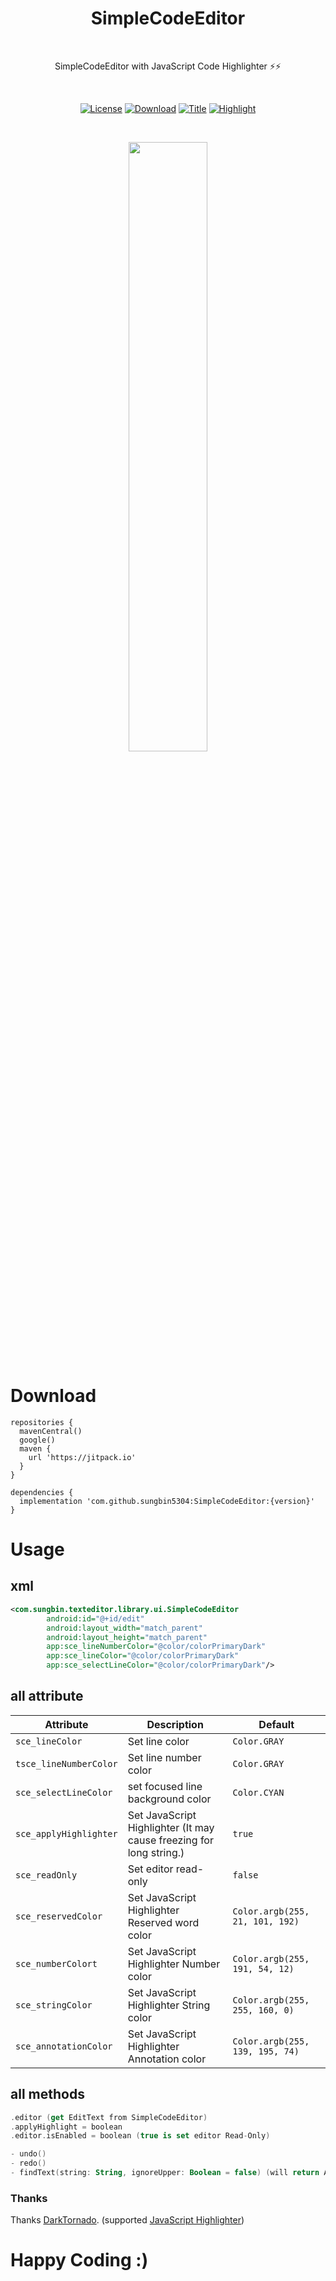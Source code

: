 <h1 align="center">SimpleCodeEditor</h1></br>
<p align="center">SimpleCodeEditor with JavaScript Code Highlighter ⚡⚡</p></br>
<p align="center">
  <a href="https://github.com/sungbin5304/SimpleCodeEditor/blob/master/LICENSE"><img alt="License" src="https://img.shields.io/badge/License-Apache2-blue"/></a>
  <a href="https://jitpack.io/#sungbin5304/SimpleCodeEditor"><img alt="Download" src="https://jitpack.io/v/sungbin5304/SimpleCodeEditor.svg"/></a>
  <a href="https://github.com/sungbin5304/SimpleCodeEditor"><img alt="Title" src="https://img.shields.io/badge/Simple-EIDTOR-ff69b4"/></a>
  <a href="https://github.com/sungbin5304/SimpleCodeEditor"><img alt="Highlight" src="https://img.shields.io/badge/Highlight-JS-yellow"/></a>
</p><br>

<p align="center">
<img src="https://raw.githubusercontent.com/sungbin5304/SimpleCodeEditor/master/preview.png" width="50%"/>
</p>

# Download
```Gradle
repositories {
  mavenCentral()
  google()
  maven { 
    url 'https://jitpack.io' 
  }
}

dependencies {
  implementation 'com.github.sungbin5304:SimpleCodeEditor:{version}'
}
```

# Usage
## xml
```xml
<com.sungbin.texteditor.library.ui.SimpleCodeEditor
        android:id="@+id/edit"
        android:layout_width="match_parent"
        android:layout_height="match_parent"
        app:sce_lineNumberColor="@color/colorPrimaryDark"
        app:sce_lineColor="@color/colorPrimaryDark"
        app:sce_selectLineColor="@color/colorPrimaryDark"/>
```

## all attribute
| Attribute | Description| Default |
| ------------- | ------------- | ------------- |
| `sce_lineColor` | Set line color | `Color.GRAY` |
| `tsce_lineNumberColor` | Set line number color | `Color.GRAY` |
| `sce_selectLineColor` | set focused line background color | `Color.CYAN` |
| `sce_applyHighlighter` | Set JavaScript Highlighter (It may cause freezing for long string.) | `true` |
| `sce_readOnly` | Set editor read-only | `false` |
| `sce_reservedColor` | Set JavaScript Highlighter Reserved word color | `Color.argb(255, 21, 101, 192)` |
| `sce_numberColort` | Set JavaScript Highlighter Number color | `Color.argb(255, 191, 54, 12)` |
| `sce_stringColor` | Set JavaScript Highlighter String color | `Color.argb(255, 255, 160, 0)` |
| `sce_annotationColor` | Set JavaScript Highlighter Annotation color | `Color.argb(255, 139, 195, 74)` |

## all methods
```kotlin
.editor (get EditText from SimpleCodeEditor)
.applyHighlight = boolean
.editor.isEnabled = boolean (true is set editor Read-Only)

- undo()
- redo()
- findText(string: String, ignoreUpper: Boolean = false) (will return ArrayList<ArrayList<Int>>, Int ArrayList have LineNumber and Index value)
```

### Thanks
Thanks [DarkTornado](https://github.com/DarkTornado). (supported [JavaScript Highlighter](https://github.com/DarkTornado/AndroidCodeHighlighter))

# Happy Coding :)
